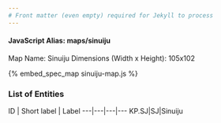 ```yaml
---
# Front matter (even empty) required for Jekyll to process
---
```


#### JavaScript Alias: maps/sinuiju

Map Name: Sinuiju
Dimensions (Width x Height): 105x102



{% embed_spec_map sinuiju-map.js %}

### List of Entities

ID | Short label | Label
---|---|---|---
KP.SJ|SJ|Sinuiju

